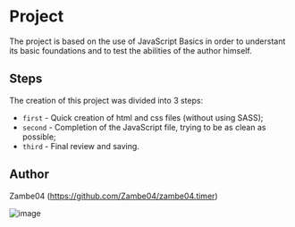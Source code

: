# Project 
The project is based on the use of JavaScript Basics in order to understant its basic foundations and to test the abilities of the author himself.

## Steps 

The creation of this project was divided into 3 steps:

* `first` - Quick creation of html and css files (without using SASS); 
* `second` - Completion of the JavaScript file, trying to be as clean as possible;
* `third` - Final review and saving.

## Author

Zambe04 (https://github.com/Zambe04/zambe04.timer)

![image](https://github.com/Zambe04/zambe04.timer/assets/153844832/8e764849-8f65-43c3-afde-1f3ee1cb458a)

